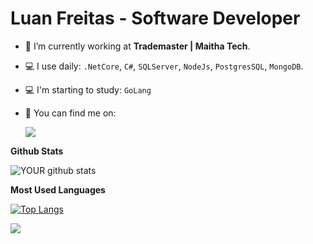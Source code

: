 # **Luan Freitas - Software Developer**

- 🏦 I’m currently working at **Trademaster | Maitha Tech**.
- 💻 I use daily: `.NetCore`, `C#`, `SQLServer`, `NodeJs`, `PostgresSQL`, `MongoDB`.
- 💻 I'm starting to study: `GoLang`
- 🔎 You can find me on:

  [<img src="https://img.shields.io/badge/linkedin-%230077B5.svg?&style=for-the-badge&logo=linkedin&logoColor=white" />](https://www.linkedin.com/in/luan-freitas-a04063113/)
 
**Github Stats**

![YOUR github stats](https://github-readme-stats.vercel.app/api?username=LuanFreitasRibeiro&show_icons=true&theme=radical)

**Most Used Languages**

[![Top Langs](https://github-readme-stats.vercel.app/api/top-langs/?username=LuanFreitasRibeiro&layout=compact&theme=radical)](https://github.com/LuanFreitasRibeiro/github-readme-stats)

![](https://komarev.com/ghpvc/?username=LuanFreitasRibeiro&label=VISITORS)

